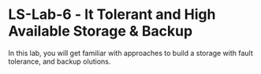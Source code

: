# LS-Lab-6 - lt Tolerant and High Available Storage &amp; Backup
In this lab, you will get familiar with approaches to build a storage with fault tolerance, and backup olutions.
